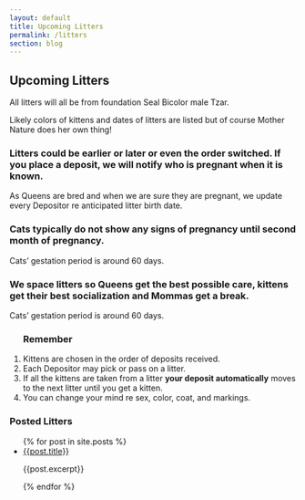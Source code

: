 ```yaml
---
layout: default
title: Upcoming Litters
permalink: /litters
section: blog
---
```


<section>
<div class="container-text">
<h1 class="header-2">Upcoming Litters</h1>
<p>All litters will all be from foundation Seal Bicolor male Tzar.</p>
<p>Likely colors of kittens and dates of litters are listed but of course
Mother Nature does her own thing!</p>
<h3>Litters could be earlier or later or even the order switched. If
you place a deposit, we will notify who is pregnant when it is
known.</h3>
          <p>
           As Queens are bred and when we are sure they are pregnant, we
update every Depositor re anticipated litter birth date.
          </p>
<h3>Cats typically do not show any signs of pregnancy until second
month of pregnancy.</h3>
          <p>
           Cats’ gestation period is around 60 days.
          </p>
<h3>We space litters so Queens get the best possible care, kittens
get their best socialization and Mommas get a break.</h3>
          <p>
           Cats’ gestation period is around 60 days.
          </p>
            <ol>
            <h3 class="underline">Remember</h3>
            <li>
             Kittens are chosen in the order of deposits received.
            </li>
            <li>
              Each Depositor may pick or pass on a litter.
            </li>
            <li>
            If all the kittens are taken from a litter <strong>your deposit automatically</strong> moves to
the next litter <span class="underline">until you get a kitten.</span>
            </li>
            <li>
              You can change your mind re sex, color, coat, and markings.
            </li>
          </ol>
        <section>
  <h3>Posted Litters</h3>
<ul>
  {% for post in site.posts %}
    <li>
      <a href="{{site.baseurl}}{{post.url}}">{{post.title}}</a>
      <p>{{post.excerpt}}</p>
    </li>
  {% endfor %}
</ul>
</section>
</div>

</section>
